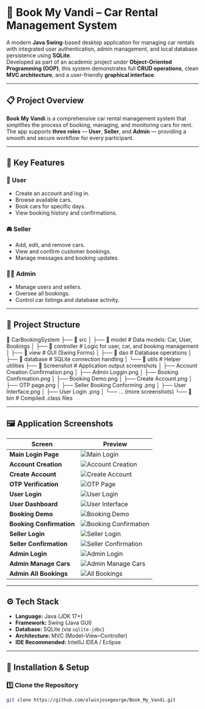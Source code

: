 # 🚗 Book My Vandi – Car Rental Management System

A modern **Java Swing**-based desktop application for managing car rentals with integrated user authentication, admin management, and local database persistence using **SQLite**.  
Developed as part of an academic project under **Object-Oriented Programming (OOP)**, this system demonstrates full **CRUD operations**, clean **MVC architecture**, and a user-friendly **graphical interface**.

---

## 📋 Project Overview

**Book My Vandi** is a comprehensive car rental management system that simplifies the process of booking, managing, and monitoring cars for rent.  
The app supports **three roles** — **User**, **Seller**, and **Admin** — providing a smooth and secure workflow for every participant.

---

## 🎯 Key Features

### 👥 User
- Create an account and log in.
- Browse available cars.
- Book cars for specific days.
- View booking history and confirmations.

### 🚘 Seller
- Add, edit, and remove cars.
- View and confirm customer bookings.
- Manage messages and booking updates.

### 🧑‍💼 Admin
- Manage users and sellers.
- Oversee all bookings.
- Control car listings and database activity.

---

## 🧩 Project Structure

📁 CarBookingSystem
├── 📁 src
│ ├── 📁 model # Data models: Car, User, Bookings
│ ├── 📁 controller # Logic for user, car, and booking management
│ ├── 📁 view # GUI (Swing Forms)
│ ├── 📁 dao # Database operations
│ ├── 📁 database # SQLite connection handling
│ └── 📁 utils # Helper utilities
├── 📁 Screenshot # Application output screenshots
│ ├── Account Creation Confirmation.png
│ ├── Admin Loggin.png
│ ├── Booking Confirmation.png
│ ├── Booking Demo.png
│ ├── Create Account.png
│ ├── OTP page.png
│ ├── Seller Booking Conforming .png
│ ├── User Interface.png
│ ├── User Login .png
│ └── ... (more screenshots)
└── 📁 bin # Compiled .class files

---

## 🖼️ Application Screenshots

| Screen | Preview |
|--------|----------|
| **Main Login Page** | ![Main Login](Screenshot/MainLoginPage.png) |
| **Account Creation** | ![Account Creation](Screenshot/Account%20Creation%20Confirmation.png) |
| **Create Account** | ![Create Account](Screenshot/Create%20Account.png) |
| **OTP Verification** | ![OTP Page](Screenshot/OTP%20page.png) |
| **User Login** | ![User Login](Screenshot/User%20Login%20.png) |
| **User Dashboard** | ![User Interface](Screenshot/User%20Interface.png) |
| **Booking Demo** | ![Booking Demo](Screenshot/Booking%20Demo.png) |
| **Booking Confirmation** | ![Booking Confirmation](Screenshot/Booking%20Confirmation.png) |
| **Seller Login** | ![Seller Login](Screenshot/Seller%20Login%20Pages.png) |
| **Seller Confirmation** | ![Seller Confirmation](Screenshot/Seller%20Booking%20Conforming%20.png) |
| **Admin Login** | ![Admin Login](Screenshot/Admin%20Loggin.png) |
| **Admin Manage Cars** | ![Admin Manage Cars](Screenshot/Admin%20Manage%20Car.png) |
| **Admin All Bookings** | ![All Bookings](Screenshot/admin%20all%20booking.png) |

---

## ⚙️ Tech Stack

- **Language:** Java (JDK 17+)
- **Framework:** Swing (Java GUI)
- **Database:** SQLite (via `sqlite-jdbc`)
- **Architecture:** MVC (Model–View–Controller)
- **IDE Recommended:** IntelliJ IDEA / Eclipse

---

## 🧱 Installation & Setup

### 1️⃣ Clone the Repository
```bash
git clone https://github.com/alwinjosegeorge/Book_My_Vandi.git

